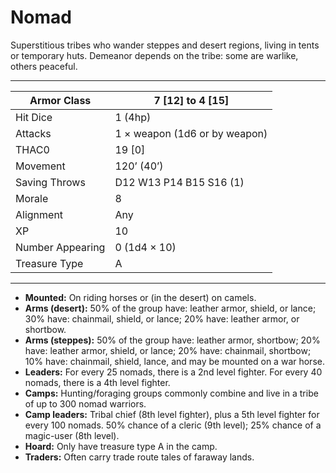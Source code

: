 # Nomad

Superstitious tribes who wander steppes and desert regions, living in tents or temporary huts. Demeanor depends on the tribe: some are warlike, others peaceful.

------

| Armor Class     | 7 [12] to 4 [15]              |
| ---------------- | ----------------------------- |
| Hit Dice         | 1 (4hp)                       |
| Attacks          | 1 × weapon (1d6 or by weapon) |
| THAC0            | 19 [0]                        |
| Movement         | 120’ (40’)                    |
| Saving Throws    | D12 W13 P14 B15 S16 (1)       |
| Morale           | 8                             |
| Alignment        | Any                           |
| XP               | 10                            |
| Number Appearing | 0 (1d4 × 10)                  |
| Treasure Type    | A                             |

------

- **Mounted:** On riding horses or (in the desert) on camels.
- **Arms (desert):** 50% of the group have: leather armor, shield, or lance; 30% have: chainmail, shield, or lance; 20% have: leather armor, or shortbow.
- **Arms (steppes):** 50% of the group have: leather armor, shortbow; 20% have: leather armor, shield, or lance; 20% have: chainmail, shortbow; 10% have: chainmail, shield, lance, and may be mounted on a war horse.
- **Leaders:** For every 25 nomads, there is a 2nd level fighter. For every 40 nomads, there is a 4th level fighter.
- **Camps:** Hunting/foraging groups commonly combine and live in a tribe of up to 300 nomad warriors.
- **Camp leaders:** Tribal chief (8th level fighter), plus a 5th level fighter for every 100 nomads. 50% chance of a cleric (9th level); 25% chance of a magic-user (8th level).
- **Hoard:** Only have treasure type A in the camp.
- **Traders:** Often carry trade route tales of faraway lands.